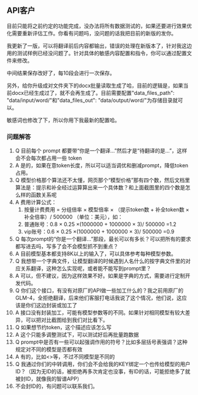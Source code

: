## API客户

目前只能将之前约定的功能完成，没办法将所有数据测试的，如果还要进行效果优化需要重新评估工作。你看有问题吗，没问题的话我把目前的新版的发你。

我更新了一版，可以将翻译前后内容都输出，错误的处理在新版本了，针对我这边用的测试样例已经没问题了。针对具体的敏感内容配置和指令，你可以通过配置文件来修改。



中间结果保存改好了，每10段会进行一次保存。

另外，给你升级成对文件夹下的docx批量读取生成了哈，目前的逻辑是，如果当前docx已经生成过了，就不会再生成了。目前需要配置"data_files_path": "data/input/word/"和"data_files_out": "data/output/word/"为存储目录就可以。

敏感词也修改了下，所以你用下我最新的配置哈。

### 问题解答

1. Q 目前每个 prompt 都要带“你是一个翻译…”然后才是“待翻译的是…”，这样会不会每次都占用一些 token
2. A 是的，如果在意token长度，所以可以适当调优和删减prompt，降低token占用。
3. Q 模型价格那个算法还不太懂，网页那个“模型价格”那有四个数，然后文档里算法是：提示和补全经过运算算出来一个具体数？和上面截图里的四个数是怎么样的函数关系呢
4. A 费用计算公式：
   1. 按量计费费用 = 分组倍率 × 模型倍率 × （提示token数 + 补全token数 × 补全倍率）/ 500000 （单位：美元），如：
   2. 普通账号：0.8 × 0.25 ×(1000000 + 1000000 × 3)/ 500000 =1.2 
   3. vip账号：0.6 × 0.25 ×(1000000 + 1000000 × 3)/ 500000 =0.9
5. Q 每次prompt的“你是一个翻译...”那段，最长可以有多长？可以把所有的要求都写进去吗，写多了会不会模型抓不到重点？
6. A 目前模型基本都支持8K以上的输入了，可以具体参考每种模型参数。
7. Q 我想带一个字典文件，让模型翻译的时候遇到人名什么的按字典文件里的对应关系翻译，这种怎么实现呢，或者能不能写到prompt里？
8. A 可以，但不建议，因为这样效果不好。如果是字典的方式，需要进行定制开发代码。
9. Q 你们这个接口，有没有对原厂的API做一些加工什么的？我之前用原厂的GLM-4，全拒绝翻译，后来他们客服打电话我说了这个情况，他们说，这应该是你们这边封装或加工了
10. A 接口没有封装加工，可能有模型参数等的不同。如果针对相同模型有较大差异，可以把对比截图给到我们对比看下。
11. Q 如果想节约token，这个描述应该怎么写
12. A 这个只能多调整测试下，可以测试好后再批量跑数据
13. Q prompt中是否有一些可以起强调作用的符号？比如多层括号表强调？这种规定对不同的模型是否都有效
14. A 有的，比如<>等，不过不同模型是不同的
15. Q 我通过你们的中转调用，你们会不会给我的KEY绑定一个也传给模型的用户ID？（因为无ID的话，被拒绝再多次肯定也没事，有ID的话，可能拒绝多了就被封ID，就像我的智谱APP）
16. 不会封ID的，有问题可以联系我们。